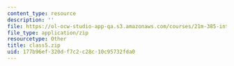 ```yaml
---
content_type: resource
description: ''
file: https://ol-ocw-studio-app-qa.s3.amazonaws.com/courses/21m-385-interactive-music-systems-fall-2016/177b96ef320df7c2c28c10c95732fda0_class5.zip
file_type: application/zip
resourcetype: Other
title: class5.zip
uid: 177b96ef-320d-f7c2-c28c-10c95732fda0
---
```

